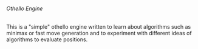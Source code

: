 ###### Othello Engine

This is a "simple" othello engine written to learn about algorithms such as minimax or fast move generation and to experiment with different ideas of algorithms to evaluate positions.
